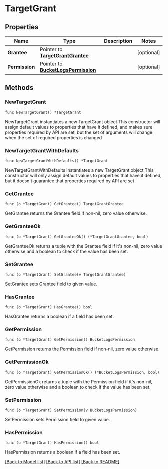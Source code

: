 # TargetGrant

## Properties

Name | Type | Description | Notes
------------ | ------------- | ------------- | -------------
**Grantee** | Pointer to [**TargetGrantGrantee**](TargetGrantGrantee.md) |  | [optional] 
**Permission** | Pointer to [**BucketLogsPermission**](BucketLogsPermission.md) |  | [optional] 

## Methods

### NewTargetGrant

`func NewTargetGrant() *TargetGrant`

NewTargetGrant instantiates a new TargetGrant object
This constructor will assign default values to properties that have it defined,
and makes sure properties required by API are set, but the set of arguments
will change when the set of required properties is changed

### NewTargetGrantWithDefaults

`func NewTargetGrantWithDefaults() *TargetGrant`

NewTargetGrantWithDefaults instantiates a new TargetGrant object
This constructor will only assign default values to properties that have it defined,
but it doesn't guarantee that properties required by API are set

### GetGrantee

`func (o *TargetGrant) GetGrantee() TargetGrantGrantee`

GetGrantee returns the Grantee field if non-nil, zero value otherwise.

### GetGranteeOk

`func (o *TargetGrant) GetGranteeOk() (*TargetGrantGrantee, bool)`

GetGranteeOk returns a tuple with the Grantee field if it's non-nil, zero value otherwise
and a boolean to check if the value has been set.

### SetGrantee

`func (o *TargetGrant) SetGrantee(v TargetGrantGrantee)`

SetGrantee sets Grantee field to given value.

### HasGrantee

`func (o *TargetGrant) HasGrantee() bool`

HasGrantee returns a boolean if a field has been set.

### GetPermission

`func (o *TargetGrant) GetPermission() BucketLogsPermission`

GetPermission returns the Permission field if non-nil, zero value otherwise.

### GetPermissionOk

`func (o *TargetGrant) GetPermissionOk() (*BucketLogsPermission, bool)`

GetPermissionOk returns a tuple with the Permission field if it's non-nil, zero value otherwise
and a boolean to check if the value has been set.

### SetPermission

`func (o *TargetGrant) SetPermission(v BucketLogsPermission)`

SetPermission sets Permission field to given value.

### HasPermission

`func (o *TargetGrant) HasPermission() bool`

HasPermission returns a boolean if a field has been set.


[[Back to Model list]](../README.md#documentation-for-models) [[Back to API list]](../README.md#documentation-for-api-endpoints) [[Back to README]](../README.md)


